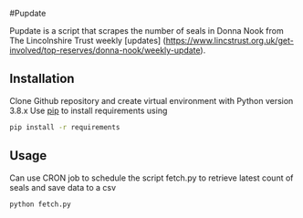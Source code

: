 #Pupdate

Pupdate is a script that scrapes the number of seals in Donna Nook from The Lincolnshire Trust weekly [updates] (https://www.lincstrust.org.uk/get-involved/top-reserves/donna-nook/weekly-update).

## Installation

Clone Github repository and create virtual environment with Python version 3.8.x
Use [pip](https://pip.pypa.io/en/stable/) to install requirements using 

```bash
pip install -r requirements
```

## Usage
Can use CRON job to schedule the script fetch.py to retrieve latest count of seals and save data to a csv
```bash
python fetch.py
```
